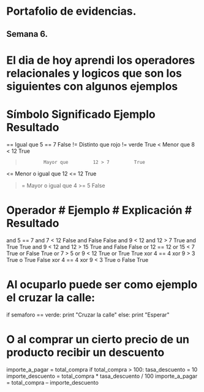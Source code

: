 # Portafolio de evidencias.

## Semana 6.

# El dia de hoy aprendi los operadores relacionales y logicos que son los siguientes con algunos ejemplos 
# Símbolo	    Significado	     Ejemplo	    Resultado
==	         Igual que	      5 == 7	       False
!=	        Distinto que	    rojo != verde	 True
<	          Menor que	        8 < 12	       True
>	          Mayor que	        12 > 7	       True
<=	      Menor o igual que  	12 <= 12	     True
>=	      Mayor o igual que 	4 >= 5	       False
# Operador	   # Ejemplo	        # Explicación    # Resultado
and	         5 == 7 and 7 < 12	  False and False	      False
and	         9 < 12 and 12 > 7	  True and True	        True
and          9 < 12 and 12 > 15 	True and False	      False
or	        12 == 12 or 15 < 7	  True or False	        True
or	         7 > 5 or 9 < 12	    True or True	        True
xor          4 == 4 xor 9 > 3    	True o True	          False
xor	         4 == 4 xor 9 < 3	    True o False	         True
# Al ocuparlo puede ser como ejemplo el cruzar la calle: 
if semaforo == verde: 
    print "Cruzar la calle"
else: 
    print "Esperar"
# O al comprar un cierto precio de un producto recibir un descuento     
importe_a_pagar = total_compra 
if total_compra > 100: 
    tasa_descuento = 10 
    importe_descuento = total_compra * tasa_descuento / 100 
    importe_a_pagar = total_compra – importe_descuento
